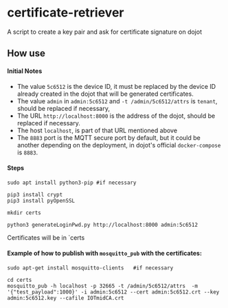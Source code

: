 # certificate-retriever
A script to create a key pair and ask for certificate signature on dojot

## How use

#### Initial Notes

- The value `5c6512` is the device ID, it must be replaced by the device ID already created in the dojot that will be generated certificates.
- The value `admin` in  `admin:5c6512` and `-t /admin/5c6512/attrs` is `tenant`, should be replaced if necessary,
- The URL `http://localhost:8000` is the address of the dojot, should be replaced if necessary.
- The host `localhost`, is part of that URL mentioned above
- The `8883` port is the MQTT secure port by default, but it could be another depending on the deployment, in dojot's official `docker-compose` is `8883`.

#### Steps

```console
sudo apt install python3-pip #if necessary

pip3 install crypt
pip3 install pyOpenSSL

mkdir certs

python3 generateLoginPwd.py http://localhost:8000 admin:5c6512
```

Certificates will be in `certs

#### Example of how to publish with `mosquitto_pub` with the certificates:

```console
sudo apt-get install mosquitto-clients   #if necessary

cd certs
mosquitto_pub -h localhost -p 32665 -t /admin/5c6512/attrs  -m '{"test_payload":1000}' -i admin:5c6512 --cert admin:5c6512.crt --key admin:5c6512.key --cafile IOTmidCA.crt
```
